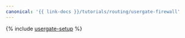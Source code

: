 ```yaml
---
canonical: '{{ link-docs }}/tutorials/routing/usergate-firewall'
---
```


{% include [usergate-setup](../../_tutorials/routing/usergate-firewall.md) %}
